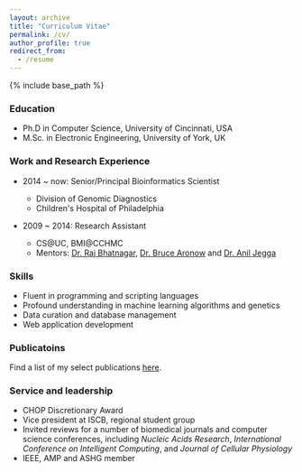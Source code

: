 ```yaml
---
layout: archive
title: "Curriculum Vitae"
permalink: /cv/
author_profile: true
redirect_from:
  - /resume
---
```


{% include base_path %}

### Education

* Ph.D in Computer Science, University of Cincinnati, USA
* M.Sc. in Electronic Engineering, University of York, UK

### Work and Research Experience

* 2014 ~ now: Senior/Principal Bioinformatics Scientist
  * Division of Genomic Diagnostics
  * Children's Hospital of Philadelphia

* 2009 ~ 2014: Research Assistant
  * CS@UC, BMI@CCHMC
  * Mentors: [Dr. Raj Bhatnagar](https://eecs.ceas.uc.edu/~rbhatnag/), [Dr. Bruce Aronow](https://www.cincinnatichildrens.org/bio/a/bruce-aronow) and [Dr. Anil Jegga](https://www.cincinnatichildrens.org/research/divisions/b/bmi/labs/jegga)

### Skills

* Fluent in programming and scripting languages
* Profound understanding in machine learning algorithms and genetics
* Data curation and database management
* Web application development
  
### Publicatoins

Find a list of my select publications [here](https://chaozhongyinxiang.github.io/publications/).
  
### Service and leadership

* CHOP Discretionary Award
* Vice president at ISCB, regional student group
* Invited reviews for a number of biomedical journals and computer science conferences, including *Nucleic Acids Research*, *International Conference on Intelligent Computing*, and *Journal of Cellular Physiology*
* IEEE, AMP and ASHG member

